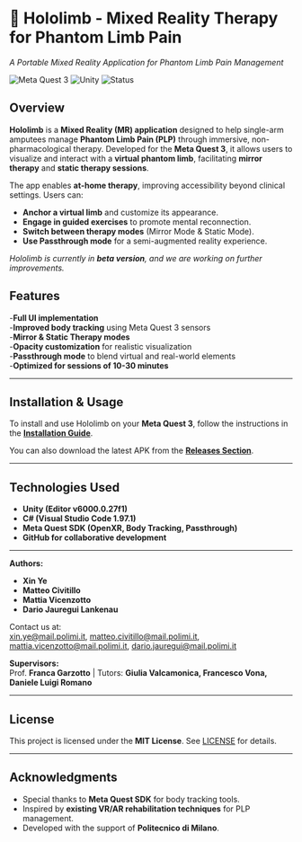 # 🦾 Hololimb - Mixed Reality Therapy for Phantom Limb Pain
*A Portable Mixed Reality Application for Phantom Limb Pain Management*

![Meta Quest 3](https://img.shields.io/badge/Platform-Meta%20Quest%203-blue)
![Unity](https://img.shields.io/badge/Engine-Unity-green)
![Status](https://img.shields.io/badge/Status-Beta-orange)

## Overview
**Hololimb** is a **Mixed Reality (MR) application** designed to help single-arm amputees manage **Phantom Limb Pain (PLP)** through immersive, non-pharmacological therapy. Developed for the **Meta Quest 3**, it allows users to visualize and interact with a **virtual phantom limb**, facilitating **mirror therapy** and **static therapy sessions**.

The app enables **at-home therapy**, improving accessibility beyond clinical settings. Users can:
- **Anchor a virtual limb** and customize its appearance.
- **Engage in guided exercises** to promote mental reconnection.
- **Switch between therapy modes** (Mirror Mode & Static Mode).
- **Use Passthrough mode** for a semi-augmented reality experience.

_Hololimb is currently in **beta version**, and we are working on further improvements._  

## Features
-**Full UI implementation**  
-**Improved body tracking** using Meta Quest 3 sensors  
-**Mirror & Static Therapy modes**  
-**Opacity customization** for realistic visualization  
-**Passthrough mode** to blend virtual and real-world elements  
-**Optimized for sessions of 10-30 minutes**  

---

## Installation & Usage
To install and use Hololimb on your **Meta Quest 3**, follow the instructions in the **[Installation Guide](Docs/Installation_Guide.md)**.

You can also download the latest APK from the **[Releases Section](https://github.com/matteocivitillo/hololimb/releases/latest)**.

---

## Technologies Used
- **Unity (Editor v6000.0.27f1)**
- **C# (Visual Studio Code 1.97.1)**
- **Meta Quest SDK (OpenXR, Body Tracking, Passthrough)**
- **GitHub for collaborative development**

---

**Authors:**  
- **Xin Ye**   
- **Matteo Civitillo**   
- **Mattia Vicenzotto**   
- **Dario Jauregui Lankenau**   

Contact us at:  
xin.ye@mail.polimi.it, matteo.civitillo@mail.polimi.it, mattia.vicenzotto@mail.polimi.it, dario.jauregui@mail.polimi.it  

**Supervisors:**  
Prof. **Franca Garzotto** | Tutors: **Giulia Valcamonica, Francesco Vona, Daniele Luigi Romano**  

---

## License
This project is licensed under the **MIT License**. See [LICENSE](LICENSE) for details.

---

## Acknowledgments
- Special thanks to **Meta Quest SDK** for body tracking tools.
- Inspired by **existing VR/AR rehabilitation techniques** for PLP management.
- Developed with the support of **Politecnico di Milano**.
